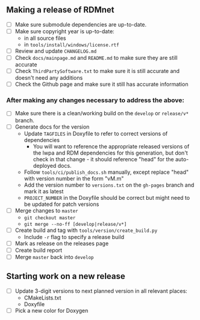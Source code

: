## Making a release of RDMnet

- [ ] Make sure submodule dependencies are up-to-date.
- [ ] Make sure copyright year is up-to-date:
  * in all source files
  * in `tools/install/windows/license.rtf`
- [ ] Review and update `CHANGELOG.md`
- [ ] Check `docs/mainpage.md` and `README.md` to make sure they are still accurate
- [ ] Check `ThirdPartySoftware.txt` to make sure it is still accurate and doesn't need any
      additions
- [ ] Check the Github page and make sure it still has accurate information

### After making any changes necessary to address the above:

- [ ] Make sure there is a clean/working build on the `develop` or `release/v*` branch.
- [ ] Generate docs for the version
  * Update `TAGFILES` in Doxyfile to refer to correct versions of dependencies
    - You will want to reference the appropriate released versions of the lwpa and RDM dependencies
      for this generation, but don't check in that change - it should reference "head" for the
      auto-deployed docs.
  * Follow `tools/ci/publish_docs.sh` manually, except replace "head" with version number in the
    form "vM.m"
  * Add the version number to `versions.txt` on the `gh-pages` branch and mark it as latest
  * `PROJECT_NUMBER` in the Doxyfile should be correct but might need to be updated for patch
    versions
- [ ] Merge changes to `master`
  * `git checkout master`
  * `git merge --no-ff [develop|release/v*]`
- [ ] Create build and tag with `tools/version/create_build.py`
  * Include `-r` flag to specify a release build
- [ ] Mark as release on the releases page
- [ ] Create build report
- [ ] Merge `master` back into `develop`

## Starting work on a new release

- [ ] Update 3-digit versions to next planned version in all relevant places:
  * CMakeLists.txt
  * Doxyfile
- [ ] Pick a new color for Doxygen
